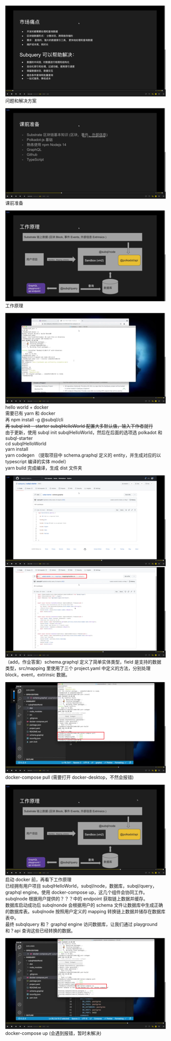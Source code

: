 ![](./img/2022-04-16-14-34-47.png)  
问题和解决方案

![](./img/2022-04-16-15-07-26.png)  
课前准备

![](./img/2022-04-16-15-13-29.png)  
工作原理

![](./img/2022-04-17-11-26-30.png)  
hello world + docker  
需要已有 yarn 和 docker  
再 npm install -g @subql/cli  
~~再 subql init --starter subqlHelloWorld 配置大多默认值，输入下作者就行~~  
由于更新，使用 subql init subqlHelloWorld，然后在后面的选项选 polkadot 和 subql-starter  
cd subqlHelloWorld  
yarn install  
yarn codegen （提取项目中 schema.graphql 定义的 entity，并生成对应的以 typescript 编译的实体 model）  
yarn build 完成编译，生成 dist 文件夹

![](./img/2022-04-27-16-54-05.png)  
![](./img/2022-04-27-16-56-02.png)  
（add，作业答案）schema.graphql 定义了简单实体类型，field 是支持的数据类型，src/mapping 里使用了三个 project.yaml 中定义的方法，分别处理 block，event，extrinsic 数据。

![](./img/2022-04-17-13-58-25.png)  
docker-compose pull (需要打开 docker-desktop，不然会报错)

![](./img/2022-04-17-14-12-26.png)
启动 docker 前，再看下工作原理  
已经拥有用户项目 subqlHelloWorld，subql/node，数据库，subql/query，graphql engine。使用 docker-compose up，这几个组件会协同工作。  
subqlnode 根据用户提供的？？？中的 endpoint 获取链上数据并缓存。  
数据库启动成功后 subqlnonde 会根据用户的 schema 文件让数据库中生成正确的数据库表。subqlnode 按照用户定义的 mapping 转换链上数据并储存在数据库表中。  
最终 subqlquery 和？ graphql engine 访问数据库，让我们通过 playground 和？api 查询这些已经转换的数据。

![](./img/2022-04-17-14-26-04.png)  
docker-compose up (会遇到报错，暂时未解决)
